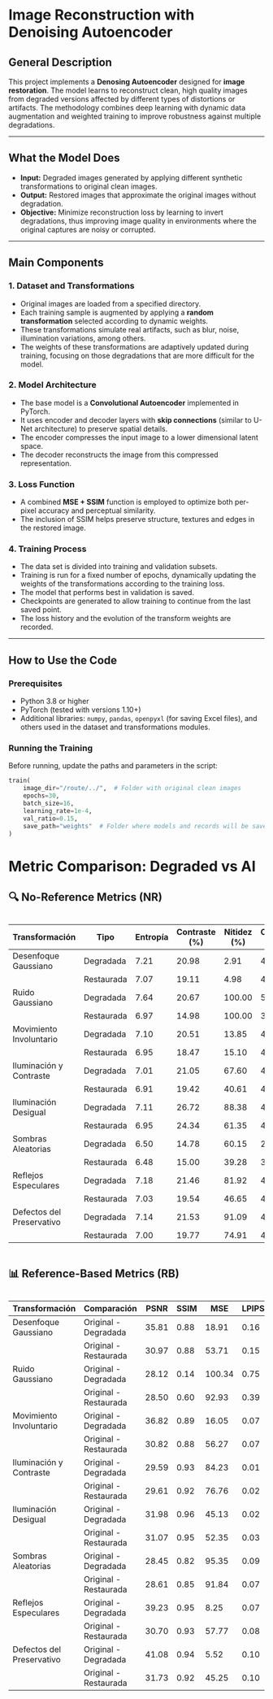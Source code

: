 # Image Reconstruction with Denoising Autoencoder

## General Description

This project implements a **Denosing Autoencoder** designed for **image restoration**. The model learns to reconstruct clean, high quality images from degraded versions affected by different types of distortions or artifacts. The methodology combines deep learning with dynamic data augmentation and weighted training to improve robustness against multiple degradations.

---

## What the Model Does

- **Input:** Degraded images generated by applying different synthetic transformations to original clean images.
- **Output:** Restored images that approximate the original images without degradation.
- **Objective:** Minimize reconstruction loss by learning to invert degradations, thus improving image quality in environments where the original captures are noisy or corrupted.

---

## Main Components

### 1. Dataset and Transformations

- Original images are loaded from a specified directory.
- Each training sample is augmented by applying a **random transformation** selected according to dynamic weights.
- These transformations simulate real artifacts, such as blur, noise, illumination variations, among others.
- The weights of these transformations are adaptively updated during training, focusing on those degradations that are more difficult for the model.

### 2. Model Architecture

- The base model is a **Convolutional Autoencoder** implemented in PyTorch.
- It uses encoder and decoder layers with **skip connections** (similar to U-Net architecture) to preserve spatial details.
- The encoder compresses the input image to a lower dimensional latent space.
- The decoder reconstructs the image from this compressed representation.

### 3. Loss Function

- A combined **MSE + SSIM** function is employed to optimize both per-pixel accuracy and perceptual similarity.
- The inclusion of SSIM helps preserve structure, textures and edges in the restored image.

### 4. Training Process

- The data set is divided into training and validation subsets.
- Training is run for a fixed number of epochs, dynamically updating the weights of the transformations according to the training loss.
- The model that performs best in validation is saved.
- Checkpoints are generated to allow training to continue from the last saved point.
- The loss history and the evolution of the transform weights are recorded.

---

## How to Use the Code

### Prerequisites

- Python 3.8 or higher
- PyTorch (tested with versions 1.10+)
- Additional libraries: `numpy`, `pandas`, `openpyxl` (for saving Excel files), and others used in the dataset and transformations modules.

### Running the Training

Before running, update the paths and parameters in the script:

```python
train(
    image_dir="/route/../",  # Folder with original clean images
    epochs=30,
    batch_size=16,
    learning_rate=1e-4,
    val_ratio=0.15,
    save_path="weights"  # Folder where models and records will be saved
)
````
# Metric Comparison: Degraded vs AI 

## 🔍 No-Reference Metrics (NR)

<div style="overflow-x: auto">

| Transformación               | Tipo       | Entropía | Contraste (%) | Nitidez (%) | Colorido (%) | BRISQUE | NIQE  | NIMA  |
|-----------------------------|------------|----------|----------------|--------------|----------------|---------|-------|-------|
| Desenfoque Gaussiano        | Degradada  | 7.21     | 20.98          | 2.91         | 44.35          | 0.72    | 0.64  | 2.33  |
|                             | Restaurada | 7.07     | 19.11          | 4.98         | 45.78          | 0.70    | 0.57  | 2.25  |
| Ruido Gaussiano             | Degradada  | 7.64     | 20.67          | 100.00       | 54.32          | 0.72    | 0.40  | 6.34  |
|                             | Restaurada | 6.97     | 14.98          | 100.00       | 37.07          | 0.43    | 0.53  | 3.19  |
| Movimiento Involuntario     | Degradada  | 7.10     | 20.51          | 13.85        | 45.82          | 0.51    | 0.61  | 2.41  |
|                             | Restaurada | 6.95     | 18.47          | 15.10        | 46.00          | 0.50    | 0.58  | 2.32  |
| Iluminación y Contraste     | Degradada  | 7.01     | 21.05          | 67.60        | 47.19          | 0.20    | 0.63  | 2.87  |
|                             | Restaurada | 6.91     | 19.42          | 40.61        | 48.09          | 0.29    | 0.59  | 2.48  |
| Iluminación Desigual        | Degradada  | 7.11     | 26.72          | 88.38        | 42.89          | 0.17    | 0.67  | 3.69  |
|                             | Restaurada | 6.95     | 24.34          | 61.35        | 42.63          | 0.27    | 0.64  | 3.11  |
| Sombras Aleatorias          | Degradada  | 6.50     | 14.78          | 60.15        | 27.90          | 0.26    | 0.78  | 2.15  |
|                             | Restaurada | 6.48     | 15.00          | 39.28        | 30.60          | 0.29    | 0.73  | 2.14  |
| Reflejos Especulares        | Degradada  | 7.18     | 21.46          | 81.92        | 48.82          | 0.15    | 0.62  | 2.86  |
|                             | Restaurada | 7.03     | 19.54          | 46.65        | 49.30          | 0.26    | 0.58  | 2.48  |
| Defectos del Preservativo   | Degradada  | 7.14     | 21.53          | 91.09        | 47.56          | 0.10    | 0.60  | 3.25  |
|                             | Restaurada | 7.00     | 19.77          | 74.91        | 48.01          | 0.19    | 0.57  | 2.70  |


</div>

## 📊 Reference-Based Metrics (RB)

<div style="overflow-x: auto">

| Transformación             | Comparación              | PSNR  | SSIM  | MSE    | LPIPS |
|---------------------------|--------------------------|-------|-------|--------|--------|
| Desenfoque Gaussiano      | Original - Degradada     | 35.81 | 0.88  | 18.91  | 0.16   |
|                           | Original - Restaurada    | 30.97 | 0.88  | 53.71  | 0.15   |
| Ruido Gaussiano           | Original - Degradada     | 28.12 | 0.14  | 100.34 | 0.75   |
|                           | Original - Restaurada    | 28.50 | 0.60  | 92.93  | 0.39   |
| Movimiento Involuntario   | Original - Degradada     | 36.82 | 0.89  | 16.05  | 0.07   |
|                           | Original - Restaurada    | 30.82 | 0.88  | 56.27  | 0.07   |
| Iluminación y Contraste   | Original - Degradada     | 29.59 | 0.93  | 84.23  | 0.01   |
|                           | Original - Restaurada    | 29.61 | 0.92  | 76.76  | 0.02   |
| Iluminación Desigual      | Original - Degradada     | 31.98 | 0.96  | 45.13  | 0.02   |
|                           | Original - Restaurada    | 31.07 | 0.95  | 52.35  | 0.03   |
| Sombras Aleatorias        | Original - Degradada     | 28.45 | 0.82  | 95.35  | 0.09   |
|                           | Original - Restaurada    | 28.61 | 0.85  | 91.84  | 0.07   |
| Reflejos Especulares      | Original - Degradada     | 39.23 | 0.95  | 8.25   | 0.07   |
|                           | Original - Restaurada    | 30.70 | 0.93  | 57.77  | 0.08   |
| Defectos del Preservativo | Original - Degradada     | 41.08 | 0.94  | 5.52   | 0.10   |
|                           | Original - Restaurada    | 31.73 | 0.92  | 45.25  | 0.10   |


</div>
